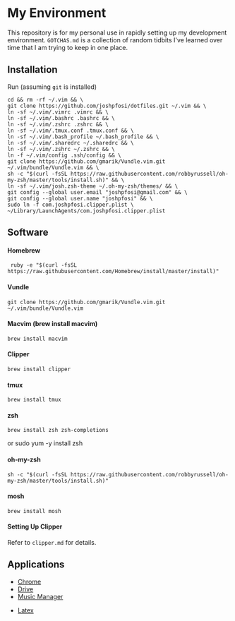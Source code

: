# My Environment

This repository is for my personal use in rapidly setting up my development
environment. `GOTCHAS.md` is a collection of random tidbits I've learned over time
that I am trying to keep in one place.

## Installation

Run (assuming `git` is installed)

```
cd && rm -rf ~/.vim && \
git clone https://github.com/joshpfosi/dotfiles.git ~/.vim && \
ln -sf ~/.vim/.vimrc .vimrc && \
ln -sf ~/.vim/.bashrc .bashrc && \
ln -sf ~/.vim/.zshrc .zshrc && \
ln -sf ~/.vim/.tmux.conf .tmux.conf && \
ln -sf ~/.vim/.bash_profile ~/.bash_profile && \
ln -sf ~/.vim/.sharedrc ~/.sharedrc && \
ln -sf ~/.vim/.zshrc ~/.zshrc && \
ln -f ~/.vim/config .ssh/config && \
git clone https://github.com/gmarik/Vundle.vim.git ~/.vim/bundle/Vundle.vim && \
sh -c "$(curl -fsSL https://raw.githubusercontent.com/robbyrussell/oh-my-zsh/master/tools/install.sh)" && \
ln -sf ~/.vim/josh.zsh-theme ~/.oh-my-zsh/themes/ && \
git config --global user.email "joshpfosi@gmail.com" && \
git config --global user.name "joshpfosi" && \
sudo ln -f com.joshpfosi.clipper.plist \
~/Library/LaunchAgents/com.joshpfosi.clipper.plist
```

## Software

#### Homebrew
     ruby -e "$(curl -fsSL https://raw.githubusercontent.com/Homebrew/install/master/install)"
#### Vundle
    git clone https://github.com/gmarik/Vundle.vim.git ~/.vim/bundle/Vundle.vim
#### Macvim (brew install macvim)
    brew install macvim
#### Clipper
    brew install clipper
#### tmux
    brew install tmux
#### zsh
    brew install zsh zsh-completions
or
    sudo yum -y install zsh
#### oh-my-zsh
    sh -c "$(curl -fsSL https://raw.githubusercontent.com/robbyrussell/oh-my-zsh/master/tools/install.sh)"
#### mosh
    brew install mosh

#### Setting Up Clipper

Refer to `clipper.md` for details.

## Applications
* [Chrome](https://support.google.com/chrome/answer/95346?hl=en)
* [Drive](https://www.google.com/drive/download/)
* [Music Manager](https://support.google.com/googleplay/answer/1229970?hl=en)
<!---
* [Postgres.app](http://postgresapp.com/)
* [Java](http://www.oracle.com/technetwork/java/javase/downloads/jdk8-downloads-2133151.html)
-->
* [Latex](http://tug.org/mactex/mactex-download.html)
